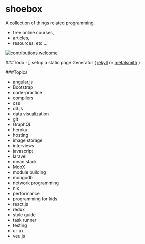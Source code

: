 # shoebox

A collection of things related programming.
- free online courses,
- articles,
- resources, etc ...

[![contributions welcome](https://img.shields.io/badge/contributions-welcome-brightgreen.svg?style=flat)](https://github.com/distalx/shoebox/issues)



###Todo
-[] setup a static page Generator ( [jekyll](https://jekyllrb.com/) or [metalsmith](http://www.metalsmith.io/) )


###Topics

- [angular.js](shoebox/blob/master/stuff/angular-js.md)
- Bootstrap
- code-practice
- compilers
- css
- d3.js
- data visualization
- git
- GraphQL
- heroku
- hosting
- image storage
- interviews
- javascript
- laravel
- mean stack
- MobX
- module building
- mongodb
- network programming
- nix
- performance
- programming for kids
- react.js
- redux
- style guide
- task runner
- testing
- ui-ux
- veu.js
